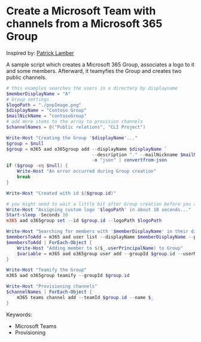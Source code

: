 # Create a Microsoft Team with channels from a Microsoft 365 Group

Inspired by: [Patrick Lamber](https://www.nubo.eu/Provision-A-Team-With-CLI-For-Microsoft-365/)

A sample script which creates a Microsoft 365 Group, associates a logo to it and some members. Afterward, it teamyfies the Group and creates two public channels.

```powershell tab="PowerShell Core"
# this examples searches the users in a directory by displayname
$memberDisplayName = "A"
# Group settings
$logoPath = "./pnpImage.png"
$displayName = "Contoso Group"
$mailNickName = "contosoGroup"
# add more items to the array to provision channels
$channelNames = @("Public relations", "CLI Project")

Write-Host "Creating the Group '$displayName'..."
$group = $null
$group = m365 aad o365group add --displayName $displayName `
                                --description "." --mailNickname $mailNickName  `
                                -o "json" | convertfrom-json
if ($group -eq $null) {
    Write-Host "An error occurred during Group creation"
    break
}

Write-Host "Created with id $($group.id)"

# you might need to wait a little bit after Group creation before you are allowed to assign a logo
Write-Host "Assigning custom logo '$logoPath' in about 10 seconds..."
Start-sleep -Seconds 10
m365 aad o365group set --id $group.id --logoPath $logoPath    

Write-Host "Searching for members with '$memberDisplayName' in their displayname"
$membersToAdd = m365 aad user list --displayName $memberDisplayName --properties "id,userprincipalname" --output "json" | convertfrom-json
$membersToAdd | ForEach-Object {
    Write-Host "Adding member to $($_.userPrincipalName) to Group"
    $variable = m365 aad o365group user add --groupId $group.id --userName $_.id -o "json" | convertfrom-json
}

Write-Host "Teamify the Group"
m365 aad o365group teamify --groupId $group.id

Write-Host "Provisioning channels"
$channelNames | ForEach-Object {
    m365 teams channel add --teamId $group.id --name $_ 
}
```

Keywords:

- Microsoft Teams
- Provisioning
